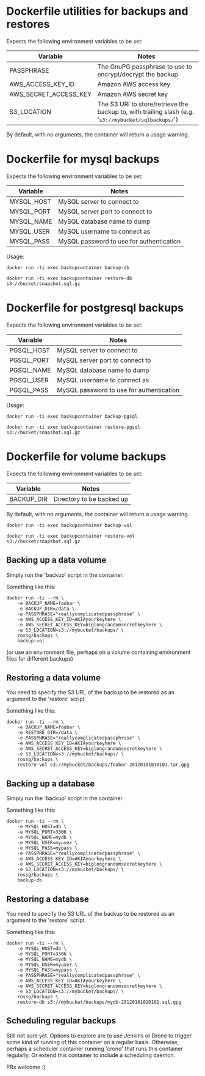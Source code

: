 # Dockerfile utilities for backups and restores

Expects the following environment variables to be set:

Variable | Notes
-------- | -----
PASSPHRASE | The GnuPG passphrase to use to encrypt/decrypt the backup
AWS_ACCESS_KEY_ID | Amazon AWS access key
AWS_SECRET_ACCESS_KEY | Amazon AWS secret key
S3_LOCATION | The S3 URI to store/retrieve the backup to, with trailing slash (e.g. '<tt>s3://mybucket/sqlbackups/</tt>')

By default, with no arguments, the container will return a usage warning.

# Dockerfile for mysql backups

Expects the following environment variables to be set:

Variable | Notes
-------- | -----
MYSQL_HOST | MySQL server to connect to
MYSQL_PORT | MySQL server port to connect to
MYSQL_NAME | MySQL database name to dump
MYSQL_USER | MySQL username to connect as
MYSQL_PASS | MySQL password to use for authentication

Usage:

    docker run -ti exec backupcontainer backup-db

    docker run -ti exec backupcontainer restore-db s3://bucket/snapshot.sql.gz


# Dockerfile for postgresql backups

Expects the following environment variables to be set:

Variable | Notes
-------- | -----
PGSQL_HOST | MySQL server to connect to
PGSQL_PORT | MySQL server port to connect to
PGSQL_NAME | MySQL database name to dump
PGSQL_USER | MySQL username to connect as
PGSQL_PASS | MySQL password to use for authentication

Usage:

    docker run -ti exec backupcontainer backup-pgsql

    docker run -ti exec backupcontainer restore-pgsql s3://bucket/snapshot.sql.gz


# Dockerfile for volume backups

Expects the following environment variables to be set:

Variable | Notes
-------- | -----
BACKUP_DIR | Directory to be backed up

By default, with no arguments, the container will return a usage warning.

    docker run -ti exec backupcontainer backup-vol

    docker run -ti exec backupcontainer restore-vol s3://bucket/snapshot.sql.gz


## Backing up a data volume

Simply run the 'backup' script in the container.

Something like this:

    docker run -ti --rm \
        -e BACKUP_NAME=foobar \
        -e BACKUP_DIR=/data \
        -e PASSPHRASE="reallycomplicatedpassphrase" \
        -e AWS_ACCESS_KEY_ID=AKIAyourkeyhere \
        -e AWS_SECRET_ACCESS_KEY=biglongrandomsecretkeyhere \
        -e S3_LOCATION=s3://mybucket/backups/ \
        rossg/backups \
        backup-vol

(or use an environment file, perhaps on a volume containing environment files for different backups)

## Restoring a data volume

You need to specify the S3 URL of the backup to be restored as an argument to the 'restore' script.

Something like this:

    docker run -ti --rm \
        -e BACKUP_NAME=foobar \
        -e RESTORE_DIR=/data \
        -e PASSPHRASE="reallycomplicatedpassphrase" \
        -e AWS_ACCESS_KEY_ID=AKIAyourkeyhere \
        -e AWS_SECRET_ACCESS_KEY=biglongrandomsecretkeyhere \
        -e S3_LOCATION=s3://mybucket/backups/ \
        rossg/backups \
        restore-vol s3://mybucket/backups/foobar-20120101010101.tar.gpg


## Backing up a database

Simply run the 'backup' script in the container.

Something like this:

    docker run -ti --rm \
        -e MYSQL_HOST=db \
        -e MYSQL_PORT=3306 \
        -e MYSQL_NAME=mydb \
        -e MYSQL_USER=myuser \
        -e MYSQL_PASS=mypass \
        -e PASSPHRASE="reallycomplicatedpassphrase" \
        -e AWS_ACCESS_KEY_ID=AKIAyourkeyhere \
        -e AWS_SECRET_ACCESS_KEY=biglongrandomsecretkeyhere \
        -e S3_LOCATION=s3://mybucket/backups/ \
        rossg/backups \
        backup-db


## Restoring a database

You need to specify the S3 URL of the backup to be restored as an argument to the 'restore' script.

Something like this:

    docker run -ti --rm \
        -e MYSQL_HOST=db \
        -e MYSQL_PORT=3306 \
        -e MYSQL_NAME=mydb \
        -e MYSQL_USER=myuser \
        -e MYSQL_PASS=mypass \
        -e PASSPHRASE="reallycomplicatedpassphrase" \
        -e AWS_ACCESS_KEY_ID=AKIAyourkeyhere \
        -e AWS_SECRET_ACCESS_KEY=biglongrandomsecretkeyhere \
        -e S3_LOCATION=s3://mybucket/backups/ \
        rossg/backups \
        restore-db s3://mybucket/backups/mydb-20120101010101.sql.gpg


## Scheduling regular backups

Still not sure yet. Options to explore are to use Jenkins or Drone to trigger some kind of running of this container on a regular basis. Otherwise, perhaps a scheduler container running 'crond' that runs this container regularly. Or extend this container to include a scheduling daemon.

PRs welcome :)
